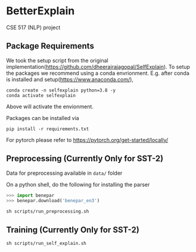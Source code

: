 # BetterExplain
CSE 517 (NLP) project 

## Package Requirements
We took the setup script from the original
implementation(https://github.com/dheerajrajagopal/SelfExplain).  To setup the
packages we recommend using a conda envrionment. E.g. after conda is installed
and setup(https://www.anaconda.com/),
```
conda create -n selfexplain python=3.8 -y
conda activate selfexplain
```
Above will activate the envionment.

Packages can be installed via
```
pip install -r requirements.txt
```

For pytorch please refer to https://pytorch.org/get-started/locally/

## Preprocessing (Currently Only for SST-2)

Data for preprocessing available in `data/` folder

On a python shell, do the following for installing the parser

```python
>>> import benepar
>>> benepar.download('benepar_en3')
```

```shell
sh scripts/run_preprocessing.sh
```


## Training (Currently Only for SST-2)

```shell
sh scripts/run_self_explain.sh
```
